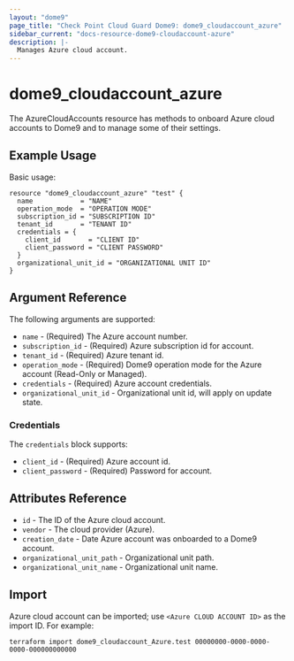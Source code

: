 ```yaml
---
layout: "dome9"
page_title: "Check Point Cloud Guard Dome9: dome9_cloudaccount_azure"
sidebar_current: "docs-resource-dome9-cloudaccount-azure"
description: |-
  Manages Azure cloud account.
---
```


# dome9_cloudaccount_azure

The AzureCloudAccounts resource has methods to onboard Azure cloud accounts to Dome9 and to manage some of their settings.

## Example Usage

Basic usage:

```hcl
resource "dome9_cloudaccount_azure" "test" {
  name            = "NAME"
  operation_mode  = "OPERATION MODE"
  subscription_id = "SUBSCRIPTION ID"
  tenant_id       = "TENANT ID"
  credentials = {
    client_id       = "CLIENT ID"
    client_password = "CLIENT PASSWORD"
  }
  organizational_unit_id = "ORGANIZATIONAL UNIT ID"
}
```

## Argument Reference

The following arguments are supported:

* `name` - (Required) The Azure account number.
* `subscription_id` - (Required) Azure subscription id for account.
* `tenant_id` - (Required) Azure tenant id.
* `operation_mode` - (Required) Dome9 operation mode for the Azure account (Read-Only or Managed).
* `credentials` - (Required) Azure account credentials.
* `organizational_unit_id` - Organizational unit id, will apply on update state.

### Credentials

The `credentials` block supports: 

* `client_id` - (Required) Azure account id.
* `client_password` - (Required) Password for account.

## Attributes Reference

* `id` - The ID of the Azure cloud account.
* `vendor` - The cloud provider (Azure).
* `creation_date` - Date Azure account was onboarded to a Dome9 account.
* `organizational_unit_path` - Organizational unit path.
* `organizational_unit_name` - Organizational unit name.

## Import

Azure cloud account can be imported; use `<Azure CLOUD ACCOUNT ID>` as the import ID. For example:

```shell
terraform import dome9_cloudaccount_Azure.test 00000000-0000-0000-0000-000000000000
```
